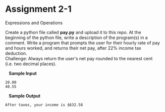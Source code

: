 # Assignment 2-1

Expressions and Operations

Create a python file called **pay.py** and upload it to this repo. At the beginning of the python file, write a description of the program(s) in a comment. Write a program that prompts the user for their hourly rate of pay and hours worked, and returns their net pay, after 22% income tax deduction.<br>
Challenge: Always return the user's net pay rounded to the nearest cent (i.e. two decimal places).

&nbsp;&nbsp; **Sample Input**

    20.00
    40.55

&nbsp;&nbsp; **Sample Output**

    After taxes, your income is $632.58
